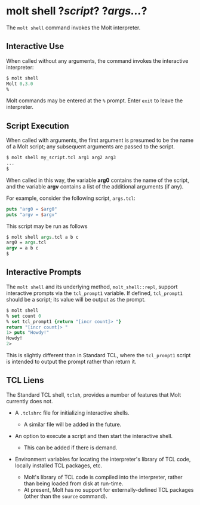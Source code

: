# molt shell ?*script*? ?*args...*?

The `molt shell` command invokes the Molt interpreter.

## Interactive Use

When called without any arguments, the command invokes the interactive interpreter:

```tcl
$ molt shell
Molt 0.3.0
%
```

Molt commands may be entered at the `%` prompt.  Enter `exit` to leave the interpreter.

## Script Execution

When called with arguments, the first argument is presumed to be the name of a Molt script;
any subsequent arguments are passed to the script.

```tcl
$ molt shell my_script.tcl arg1 arg2 arg3
...
$
```

When called in this way, the variable **arg0** contains the name of the script, and the
variable **argv** contains a list of the additional arguments (if any).

For example, consider the following script, `args.tcl`:

```tcl
puts "arg0 = $arg0"
puts "argv = $argv"
```

This script may be run as follows

```tcl
$ molt shell args.tcl a b c
arg0 = args.tcl
argv = a b c
$
```

## Interactive Prompts

The `molt shell` and its underlying method, `molt_shell::repl`, support interactive prompts
via the `tcl_prompt1` variable.  If defined, `tcl_prompt1` should be a script; its value
will be output as the prompt.

```tcl
$ molt shell
% set count 0
% set tcl_prompt1 {return "[incr count]> "}
return "[incr count]> "
1> puts "Howdy!"
Howdy!
2>
```

This is slightly different than in Standard TCL, where the `tcl_prompt1` script is intended
to output the prompt rather than return it.

## TCL Liens

The Standard TCL shell, `tclsh`, provides a number of features that Molt currently does not.

*   A `.tclshrc` file for initializing interactive shells.
    *   A similar file will be added in the future.

*   An option to execute a script and then start the interactive shell.
    *   This can be added if there is demand.

*   Environment variables for locating the interpreter's library of TCL code, locally
    installed TCL packages, etc.
    *   Molt's library of TCL code is compiled into the interpreter, rather than being
        loaded from disk at run-time.
    *   At present, Molt has no support for externally-defined TCL packages
        (other than the `source` command).
